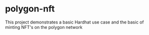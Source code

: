 # polygon-nft

This project demonstrates a basic Hardhat use case and the basic of minting NFT's on the polygon network
```
